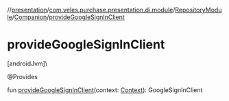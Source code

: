 //[presentation](../../../../index.md)/[com.veles.purchase.presentation.di.module](../../index.md)/[RepositoryModule](../index.md)/[Companion](index.md)/[provideGoogleSignInClient](provide-google-sign-in-client.md)

# provideGoogleSignInClient

[androidJvm]\

@Provides

fun [provideGoogleSignInClient](provide-google-sign-in-client.md)(context: [Context](https://developer.android.com/reference/kotlin/android/content/Context.html)): GoogleSignInClient
